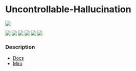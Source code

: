 # Uncontrollable-Hallucination

![](https://pandao.github.io/editor.md/images/logos/editormd-logo-180x180.png)

![](https://img.shields.io/github/stars/pandao/editor.md.svg) ![](https://img.shields.io/github/forks/pandao/editor.md.svg) ![](https://img.shields.io/github/tag/pandao/editor.md.svg) ![](https://img.shields.io/github/release/pandao/editor.md.svg) ![](https://img.shields.io/github/issues/pandao/editor.md.svg) ![](https://img.shields.io/bower/v/editor.md.svg)

### Description
- [Docs](https://docs.google.com/document/d/1Cvj2fsy_D-pk9PIecS3-Ehbx7PuzLzy6gVs4dlKgphI/edit?usp=sharing)
- [Miro](https://miro.com/welcomeonboard/VGQ5OG5PY0UyTjV5eUw5QU9wR0JxUlJpYm0yaGpPZ2RWNnc3SHVmajY3QjVyMWRJVFBISXh4cGMxMm9hN0JZeHwzNDU4NzY0NTU4OTA5OTc3NDc2fDI=?share_link_id=992638488940)
